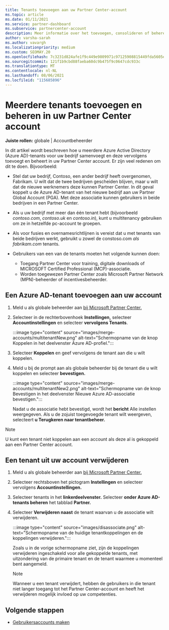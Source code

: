 ```yaml
---
title: Tenants toevoegen aan uw Partner Center-account
ms.topic: article
ms.date: 01/11/2021
ms.service: partner-dashboard
ms.subservice: partnercenter-account
description: Meer informatie over het toevoegen, consolideren of beheren van meerdere Azure AD-tenants in uw Partner Center-account en ontdek waarom u dit zou willen doen.
author: varsha-sarah
ms.author: vavargh
ms.localizationpriority: medium
ms.custom: SEOMAY.20
ms.openlocfilehash: 7c3231d824afe1f9c449e9809971c97125908815449fda5605e64655d88c1b03
ms.sourcegitcommit: 121f1b9cbd88faeba60dc9b475f9c0647cdc933c
ms.translationtype: MT
ms.contentlocale: nl-NL
ms.lasthandoff: 08/06/2021
ms.locfileid: "115685896"
---
```

# <a name="add-and-manage-multiple-tenants-in-your-partner-center-account"></a>Meerdere tenants toevoegen en beheren in uw Partner Center account


**Juiste rollen:** globale | Accountbeheerder

In dit artikel wordt beschreven hoe u meerdere Azure Active Directory (Azure AD)-tenants voor uw bedrijf samenvoegt en deze vervolgens toevoegt en beheert in uw Partner Center account. Er zijn veel redenen om dit te doen. Bijvoorbeeld:

- Stel dat uw bedrijf, Contoso, een ander bedrijf heeft overgenomen, Fabrikam. U wilt dat de twee bedrijven gescheiden blijven, maar u wilt dat de nieuwe werknemers deze kunnen Partner Center. In dit geval koppelt u de Azure AD-tenant van het nieuwe bedrijf aan uw Partner Global Account (PGA). Met deze associatie kunnen gebruikers in beide bedrijven in een Partner Center.

- Als u uw bedrijf met meer dan één tenant hebt (bijvoorbeeld *contoso.com*, *contoso.uk* en *contoso.in*), kunt u multitenancy gebruiken om ze in hetzelfde pc-account te groepen.

- Als voor fusies en overnamesrichtlijnen is vereist dat u met tenants van beide bedrijven werkt, gebruikt u zowel de constoso.com *als* *fabrikam.com* tenants.

- Gebruikers van een van de tenants moeten het volgende kunnen doen:
    * Toegang Partner Center voor training, digitale downloads of MICROSOFT Certified Professional (MCP)-associatie.
    * Worden toegewezen Partner Center zoals Microsoft Partner Network (MPN)-beheerder of incentivesbeheerder.

## <a name="add-an-azure-ad-tenant-to-your-account"></a>Een Azure AD-tenant toevoegen aan uw account

1. Meld u als globale beheerder aan [bij Microsoft Partner Center.](https://partner.microsoft.com/dashboard)

1. Selecteer in de rechterbovenhoek **Instellingen,** selecteer **Accountinstellingen** en selecteer **vervolgens Tenants**.
 
   :::image type="content" source="images/merge-accounts/multitenantNew.png" alt-text="Schermopname van de knop Koppelen in het deelvenster Azure AD-profiel."::: 

1. Selecteer **Koppelen** en geef vervolgens de tenant aan die u wilt koppelen.

1. Meld u bij de prompt aan als globale beheerder bij de tenant die u wilt koppelen en selecteer **bevestigen.** 

   :::image type="content" source="images/merge-accounts/multitenantNew2.png" alt-text="Schermopname van de knop Bevestigen in het deelvenster Nieuwe Azure AD-associatie bevestigen."::: 

   Nadat u de associatie hebt bevestigd, wordt het **bericht** Alle instellen weergegeven. Als u de zojuist toegevoegde tenant wilt weergeven, selecteert **u Terugkeren naar tenantbeheer.** 
 
>[!NOTE]
>U kunt een tenant niet koppelen aan een account als deze al is gekoppeld aan een Partner Center account.


## <a name="remove-a-tenant-from-your-account"></a>Een tenant uit uw account verwijderen
 
1. Meld u als globale beheerder aan [bij Microsoft Partner Center.](https://partner.microsoft.com/dashboard)

1. Selecteer rechtsboven het pictogram **Instellingen** en selecteer vervolgens **Accountinstellingen.**

1. Selecteer tenants in het **linkerdeelvenster.** Selecteer **onder Azure AD-tenants beheren** het tabblad **Partner.**
 
1. Selecteer **Verwijderen naast** de tenant waarvan u de associatie wilt verwijderen.

   :::image type="content" source="images/disassociate.png" alt-text="Schermopname van de huidige tenantkoppelingen en de koppelingen verwijderen.":::

   Zoals u in de vorige  schermopname ziet, zijn de koppelingen verwijderen ingeschakeld voor alle gekoppelde tenants, met uitzondering van de primaire tenant en de tenant waarmee u momenteel bent aangemeld. 

   > [!NOTE]   
   > Wanneer u een tenant verwijdert, hebben de gebruikers in die tenant niet langer toegang tot het Partner Center-account en heeft het verwijderen mogelijk invloed op uw competenties. 

## <a name="next-steps"></a>Volgende stappen

- [Gebruikersaccounts maken](create-user-accounts-and-set-permissions.md)






